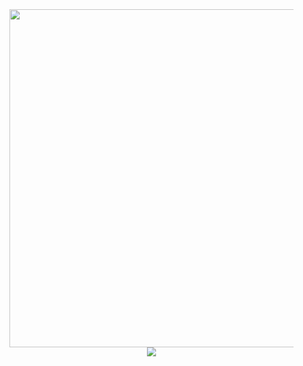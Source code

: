 <div align="center">
<img src="https://github.com/magasoov/project-main/assets/148522477/f5f91613-3af5-4340-9c6f-330abbc61cae" width="600px"/>
<img src="https://github.com/magasoov/project-main/assets/148522477/fd851c8c-5865-4f93-a100-7627defaee3d" />
</div>


